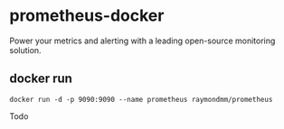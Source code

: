 # prometheus-docker
Power your metrics and alerting with a leading open-source monitoring solution.

## docker run
```
docker run -d -p 9090:9090 --name prometheus raymondmm/prometheus
```

Todo
